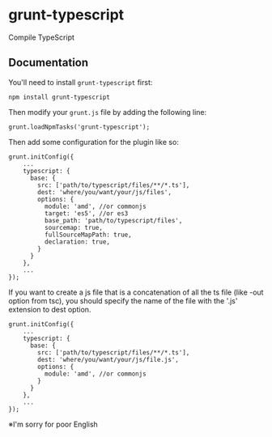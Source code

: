 grunt-typescript================Compile TypeScript## DocumentationYou'll need to install `grunt-typescript` first:    npm install grunt-typescriptThen modify your `grunt.js` file by adding the following line:    grunt.loadNpmTasks('grunt-typescript');Then add some configuration for the plugin like so:    grunt.initConfig({        ...        typescript: {          base: {            src: ['path/to/typescript/files/**/*.ts'],            dest: 'where/you/want/your/js/files',            options: {              module: 'amd', //or commonjs              target: 'es5', //or es3              base_path: 'path/to/typescript/files',              sourcemap: true,              fullSourceMapPath: true,              declaration: true,            }          }        },        ...    });   If you want to create a js file that is a concatenation of all the ts file (like -out option from tsc), you should specify the name of the file with the '.js' extension to dest option.    grunt.initConfig({        ...        typescript: {          base: {            src: ['path/to/typescript/files/**/*.ts'],            dest: 'where/you/want/your/js/file.js',            options: {              module: 'amd', //or commonjs            }          }        },        ...    });※I'm sorry for poor English